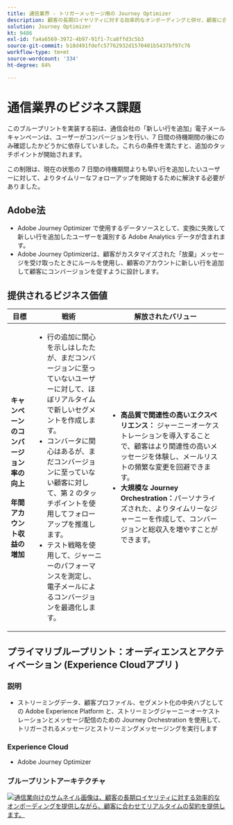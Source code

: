 ```yaml
---
title: 通信業界 - トリガーメッセージ用の Journey Optimizer
description: 顧客の長期ロイヤリティに対する効率的なオンボーディングと併せ、顧客に合わせてリアルタイムの契約を提供します。
solution: Journey Optimizer
kt: 9486
exl-id: fa4a6569-3972-4b97-91f1-7ca8ffd3c5b3
source-git-commit: b18d491fdefc57762932d1570401b5437bf97c76
workflow-type: tm+mt
source-wordcount: '334'
ht-degree: 84%

---
```


# 通信業界のビジネス課題

このブループリントを実装する前は、通信会社の「新しい行を追加」電子メールキャンペーンは、ユーザーがコンバージョンを行い、7 日間の待機期間の後にのみ確認したかどうかに依存していました。これらの条件を満たすと、追加のタッチポイントが開始されます。

この制限は、現在の状態の 7 日間の待機期間よりも早い行を追加したいユーザーに対して、よりタイムリーなフォローアップを開始するために解決する必要がありました。

## Adobe法

* Adobe Journey Optimizer で使用するデータソースとして、変換に失敗して新しい行を追加したユーザーを識別する Adobe Analytics データが含まれます。
* Adobe Journey Optimizerは、顧客がカスタマイズされた「放棄」メッセージを受け取ったときにルールを使用し、顧客のアカウントに新しい行を追加して顧客にコンバージョンを促すように設計します。


## 提供されるビジネス価値

| 目標 | 戦術 | 解放されたバリュー |
|---|---|---|
| **キャンペーンのコンバージョン率の向上&#x200B;**<br></br>**年間アカウント収益の増加**</ul> | <ul><li>行の追加に関心を示しはしたたが、まだコンバージョンに至っていないユーザーに対して、ほぼリアルタイムで新しいセグメントを作成します。</li><li>コンバータに関心はあるが、まだコンバージョンに至っていない顧客に対して、第 2 のタッチポイントを使用してフォローアップを推進します。 </li><li>テスト戦略を使用して、ジャーニーのパフォーマンスを測定し、電子メールによるコンバージョンを最適化します。</li></ul> | <ul><li><strong>高品質で関連性の高いエクスペリエンス：</strong> ジャーニーオーケストレーションを導入することで、顧客はより関連性の高いメッセージを体験し、メールリストの頻繁な変更を回避できます。</li><li><strong>大規模な Journey Orchestration：</strong>パーソナライズされた、よりタイムリーなジャーニーを作成して、コンバージョンと総収入を増やすことができます。</li></ul> |

## プライマリブループリント：オーディエンスとアクティベーション (Experience Cloudアプリ )

### 説明

<ul><li>ストリーミングデータ、顧客プロファイル、セグメント化の中央ハブとしての Adobe Experience Platform と、ストリーミングジャーニーオーケストレーションとメッセージ配信のための Journey Orchestration を使用して、トリガーされるメッセージとストリーミングメッセージングを実行します</li></ul>

### Experience Cloud

<ul><li>Adobe Journey Optimizer</li></ul>

### ブループリントアーキテクチャ

<a href="https://experienceleague.adobe.com/docs/blueprints-learn/architecture/customer-journeys/journey-optimizer.html?lang=ja"><img alt="通信業向けのサムネイル画像は、顧客の長期ロイヤリティに対する効率的なオンボーディングを提供しながら、顧客に合わせてリアルタイムの契約を提供します。" src="https://experienceleague.adobe.com/docs/blueprints-learn/assets/journey-optimizer.png?lang=en"/></a>

